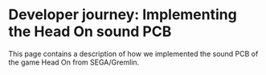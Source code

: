 # Developer journey: Implementing the Head On sound PCB
This page contains a description of how we implemented the sound PCB of the game Head On from SEGA/Gremlin.

